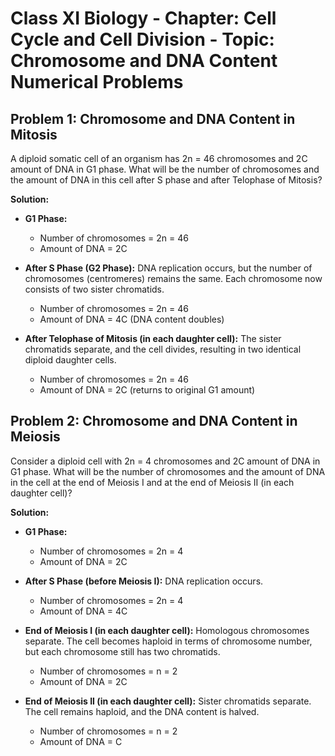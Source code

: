 # Class XI Biology - Chapter: Cell Cycle and Cell Division - Topic: Chromosome and DNA Content Numerical Problems

## Problem 1: Chromosome and DNA Content in Mitosis

A diploid somatic cell of an organism has 2n = 46 chromosomes and 2C amount of DNA in G1 phase. What will be the number of chromosomes and the amount of DNA in this cell after S phase and after Telophase of Mitosis?

**Solution:**

*   **G1 Phase:**
    *   Number of chromosomes = 2n = 46
    *   Amount of DNA = 2C

*   **After S Phase (G2 Phase):** DNA replication occurs, but the number of chromosomes (centromeres) remains the same. Each chromosome now consists of two sister chromatids.
    *   Number of chromosomes = 2n = 46
    *   Amount of DNA = 4C (DNA content doubles)

*   **After Telophase of Mitosis (in each daughter cell):** The sister chromatids separate, and the cell divides, resulting in two identical diploid daughter cells.
    *   Number of chromosomes = 2n = 46
    *   Amount of DNA = 2C (returns to original G1 amount)

## Problem 2: Chromosome and DNA Content in Meiosis

Consider a diploid cell with 2n = 4 chromosomes and 2C amount of DNA in G1 phase. What will be the number of chromosomes and the amount of DNA in the cell at the end of Meiosis I and at the end of Meiosis II (in each daughter cell)?

**Solution:**

*   **G1 Phase:**
    *   Number of chromosomes = 2n = 4
    *   Amount of DNA = 2C

*   **After S Phase (before Meiosis I):** DNA replication occurs.
    *   Number of chromosomes = 2n = 4
    *   Amount of DNA = 4C

*   **End of Meiosis I (in each daughter cell):** Homologous chromosomes separate. The cell becomes haploid in terms of chromosome number, but each chromosome still has two chromatids.
    *   Number of chromosomes = n = 2
    *   Amount of DNA = 2C

*   **End of Meiosis II (in each daughter cell):** Sister chromatids separate. The cell remains haploid, and the DNA content is halved.
    *   Number of chromosomes = n = 2
    *   Amount of DNA = C
